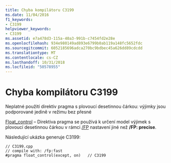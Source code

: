 ```yaml
---
title: Chyba kompilátoru C3199
ms.date: 11/04/2016
f1_keywords:
- C3199
helpviewer_keywords:
- C3199
ms.assetid: e7a478d3-115a-40a3-991b-c7454fd2e28e
ms.openlocfilehash: 934e980149ad893e6799b0ab119a148fc5652fdc
ms.sourcegitcommit: 6052185696adca270bc9bdbec45a626dd89cdcdd
ms.translationtype: MT
ms.contentlocale: cs-CZ
ms.lasthandoff: 10/31/2018
ms.locfileid: "50578955"
---
```

# <a name="compiler-error-c3199"></a>Chyba kompilátoru C3199

Neplatné použití direktiv pragma s plovoucí desetinnou čárkou: výjimky jsou podporované jedině v režimu bez přesné

[Float_control](../../preprocessor/float-control.md) – Direktiva pragma se používá k určení model výjimek s plovoucí desetinnou čárkou v rámci [/FP](../../build/reference/fp-specify-floating-point-behavior.md) nastavení jiné než **/FP: precise**.

Následující ukázka generuje C3199:

```
// C3199.cpp
// compile with: /fp:fast
#pragma float_control(except, on)   // C3199
```